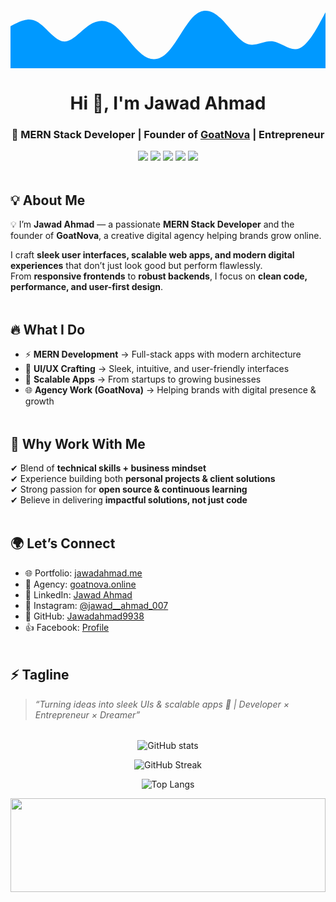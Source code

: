 <svg xmlns="http://www.w3.org/2000/svg" viewBox="0 0 1440 320">
  <path fill="#0099ff" fill-opacity="1" d="M0,128L20,117.3C40,107,80,85,120,106.7C160,128,200,192,240,197.3C280,203,320,149,360,122.7C400,96,440,96,480,128C520,160,560,224,600,256C640,288,680,288,720,245.3C760,203,800,117,840,80C880,43,920,53,960,90.7C1000,128,1040,192,1080,208C1120,224,1160,192,1200,197.3C1240,203,1280,245,1320,229.3C1360,213,1400,139,1420,101.3L1440,64L1440,320L1420,320C1400,320,1360,320,1320,320C1280,320,1240,320,1200,320C1160,320,1120,320,1080,320C1040,320,1000,320,960,320C920,320,880,320,840,320C800,320,760,320,720,320C680,320,640,320,600,320C560,320,520,320,480,320C440,320,400,320,360,320C320,320,280,320,240,320C200,320,160,320,120,320C80,320,40,320,20,320L0,320Z"></path>
</svg>



<h1 align="center">Hi 👋, I'm Jawad Ahmad</h1>
<h3 align="center">🚀 MERN Stack Developer | Founder of <a href="https://goatnova.online" target="_blank">GoatNova</a> | Entrepreneur</h3>

<p align="center">
  <img src="https://img.shields.io/badge/Portfolio-jawadahmad.me-FF69B4?style=for-the-badge&logo=netlify&logoColor=white" />
  <img src="https://img.shields.io/badge/Agency-GoatNova-blueviolet?style=for-the-badge&logo=vercel&logoColor=white" />
  <img src="https://img.shields.io/badge/GitHub-Jawadahmad9938-black?style=for-the-badge&logo=github" />
  <img src="https://img.shields.io/badge/LinkedIn-Jawad%20Ahmad-blue?style=for-the-badge&logo=linkedin" />
  <img src="https://img.shields.io/badge/Instagram-@jawad__ahmad__007-E4405F?style=for-the-badge&logo=instagram&logoColor=white" />
</p>

<p align="center">
  <img src="https://raw.githubusercontent.com/andreasbm/readme/master/assets/lines/rainbow.png" width="100%" height="4" />
</p>

## 💡 About Me  
💡 I’m **Jawad Ahmad** — a passionate **MERN Stack Developer** and the founder of **GoatNova**, a creative digital agency helping brands grow online.  

I craft **sleek user interfaces, scalable web apps, and modern digital experiences** that don’t just look good but perform flawlessly.  
From **responsive frontends** to **robust backends**, I focus on **clean code, performance, and user-first design**.  

<p align="center">
  <img src="https://raw.githubusercontent.com/andreasbm/readme/master/assets/lines/rainbow.png" width="100%" height="4" />
</p>

## 🔥 What I Do  
- ⚡ **MERN Development** → Full-stack apps with modern architecture  
- 🎨 **UI/UX Crafting** → Sleek, intuitive, and user-friendly interfaces  
- 🚀 **Scalable Apps** → From startups to growing businesses  
- 🌐 **Agency Work (GoatNova)** → Helping brands with digital presence & growth  

<p align="center">
  <img src="https://raw.githubusercontent.com/andreasbm/readme/master/assets/lines/rainbow.png" width="100%" height="4" />
</p>

## 🌟 Why Work With Me  
✔ Blend of **technical skills + business mindset**  
✔ Experience building both **personal projects & client solutions**  
✔ Strong passion for **open source & continuous learning**  
✔ Believe in delivering **impactful solutions, not just code**  

<p align="center">
  <img src="https://raw.githubusercontent.com/andreasbm/readme/master/assets/lines/rainbow.png" width="100%" height="4" />
</p>

## 🌍 Let’s Connect  
- 🌐 Portfolio: [jawadahmad.me](https://jawadahmad.me)  
- 🚀 Agency: [goatnova.online](https://goatnova.online)  
- 💼 LinkedIn: [Jawad Ahmad](https://linkedin.com/in/jawad-ahmad-376a48245)  
- 📸 Instagram: [@jawad__ahmad_007](https://instagram.com/jawad__ahmad_007)  
- 🐙 GitHub: [Jawadahmad9938](https://github.com/Jawadahmad9938)  
- 👍 Facebook: [Profile](https://facebook.com/profile.php?id=100016260699449)  

<p align="center">
  <img src="https://raw.githubusercontent.com/andreasbm/readme/master/assets/lines/rainbow.png" width="100%" height="4" />
</p>

## ⚡ Tagline  
> _“Turning ideas into sleek UIs & scalable apps 🚀 | Developer × Entrepreneur × Dreamer”_  

<p align="center">
  <img src="https://raw.githubusercontent.com/andreasbm/readme/master/assets/lines/rainbow.png" width="100%" height="4" />
</p>

<p align="center">
  <img src="https://github-readme-stats.vercel.app/api?username=Jawadahmad9938&show_icons=true&theme=radical" alt="GitHub stats" />
</p>

<p align="center">
  <img src="https://github-readme-streak-stats.herokuapp.com/?user=Jawadahmad9938&theme=radical" alt="GitHub Streak" />
</p>

<p align="center">
  <img src="https://github-readme-stats.vercel.app/api/top-langs/?username=Jawadahmad9938&layout=compact&theme=radical" alt="Top Langs" />
</p>

<p align="center">
  <img src="https://raw.githubusercontent.com/Jawadahmad9938/Jawadahmad9938/main/wave.svg" width="100%" height="150" />
</p>

